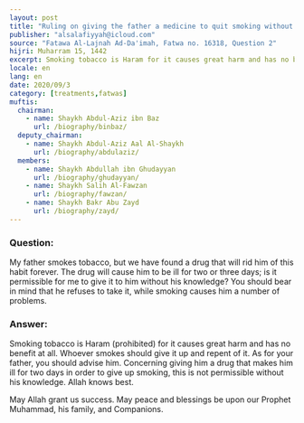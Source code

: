 ```yaml
---
layout: post
title: "Ruling on giving the father a medicine to quit smoking without his knowledge"
publisher: "alsalafiyyah@icloud.com"
source: "Fatawa Al-Lajnah Ad-Da'imah, Fatwa no. 16318, Question 2"
hijri: Muharram 15, 1442
excerpt: Smoking tobacco is Haram for it causes great harm and has no benefit at all. Whoever smokes should give it up and repent of it.
locale: en
lang: en
date: 2020/09/3
category: [treatments,fatwas]
muftis:
  chairman: 
    - name: Shaykh Abdul-Aziz ibn Baz
      url: /biography/binbaz/
  deputy_chairman:
    - name: Shaykh Abdul-Aziz Aal Al-Shaykh
      url: /biography/abdulaziz/
  members: 
    - name: Shaykh Abdullah ibn Ghudayyan
      url: /biography/ghudayyan/
    - name: Shaykh Salih Al-Fawzan
      url: /biography/fawzan/
    - name: Shaykh Bakr Abu Zayd
      url: /biography/zayd/
---
```


### Question:
My father smokes tobacco, but we have found a drug that will rid him of this habit forever. The drug will cause him to be ill for two or three days; is it permissible for me to give it to him without his knowledge? You should bear in mind that he refuses to take it, while smoking causes him a number of problems.

### Answer:
Smoking tobacco is Haram (prohibited) for it causes great harm and has no benefit at all. Whoever smokes should give it up and repent of it. As for your father, you should advise him. Concerning giving him a drug that makes him ill for two days in order to give up smoking, this is not permissible without his knowledge. Allah knows best.

May Allah grant us success. May peace and blessings be upon our Prophet Muhammad, his family, and Companions. 
